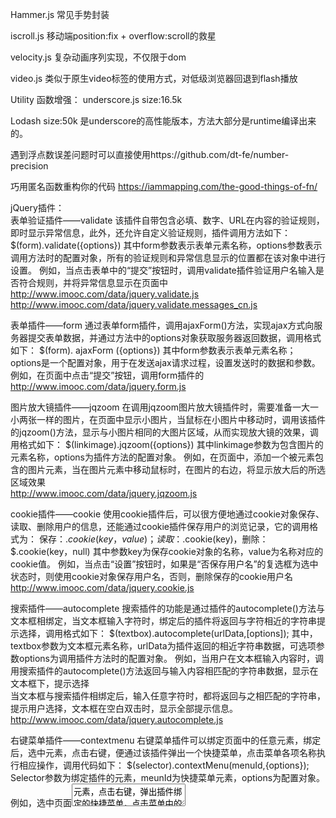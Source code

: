 Hammer.js
常见手势封装

iscroll.js
移动端position:fix + overflow:scroll的救星

velocity.js
复杂动画序列实现，不仅限于dom

video.js
类似于原生video标签的使用方式，对低级浏览器回退到flash播放

Utility
函数增强：
underscore.js
size:16.5k

Lodash
size:50k
是underscore的高性能版本，方法大部分是runtime编译出来的。

遇到浮点数误差问题时可以直接使用https://github.com/dt-fe/number-precision

巧用匿名函数重构你的代码
https://iammapping.com/the-good-things-of-fn/

jQuery插件：  
表单验证插件——validate
该插件自带包含必填、数字、URL在内容的验证规则，即时显示异常信息，此外，还允许自定义验证规则，插件调用方法如下：
$(form).validate({options})
其中form参数表示表单元素名称，options参数表示调用方法时的配置对象，所有的验证规则和异常信息显示的位置都在该对象中进行设置。
例如，当点击表单中的“提交”按钮时，调用validate插件验证用户名输入是否符合规则，并将异常信息显示在页面中
http://www.imooc.com/data/jquery.validate.js
http://www.imooc.com/data/jquery.validate.messages_cn.js  

表单插件——form
通过表单form插件，调用ajaxForm()方法，实现ajax方式向服务器提交表单数据，并通过方法中的options对象获取服务器返回数据，调用格式如下：
$(form). ajaxForm ({options})
其中form参数表示表单元素名称；options是一个配置对象，用于在发送ajax请求过程，设置发送时的数据和参数。
例如，在页面中点击“提交”按钮，调用form插件的  
http://www.imooc.com/data/jquery.form.js  

图片放大镜插件——jqzoom
在调用jqzoom图片放大镜插件时，需要准备一大一小两张一样的图片，在页面中显示小图片，当鼠标在小图片中移动时，调用该插件的jqzoom()方法，显示与小图片相同的大图片区域，从而实现放大镜的效果，调用格式如下：
$(linkimage).jqzoom({options})
其中linkimage参数为包含图片的<a>元素名称，options为插件方法的配置对象。
例如，在页面中，添加一个被<a>元素包含的图片元素，当在图片元素中移动鼠标时，在图片的右边，将显示放大后的所选区域效果  
http://www.imooc.com/data/jquery.jqzoom.js  

cookie插件——cookie
使用cookie插件后，可以很方便地通过cookie对象保存、读取、删除用户的信息，还能通过cookie插件保存用户的浏览记录，它的调用格式为：
保存：$.cookie(key，value)；读取：$.cookie(key)，删除：$.cookie(key，null)
其中参数key为保存cookie对象的名称，value为名称对应的cookie值。
例如，当点击“设置”按钮时，如果是“否保存用户名”的复选框为选中状态时，则使用cookie对象保存用户名，否则，删除保存的cookie用户名  
http://www.imooc.com/data/jquery.cookie.js  

搜索插件——autocomplete
搜索插件的功能是通过插件的autocomplete()方法与文本框相绑定，当文本框输入字符时，绑定后的插件将返回与字符相近的字符串提示选择，调用格式如下：
$(textbox).autocomplete(urlData,[options]);
其中，textbox参数为文本框元素名称，urlData为插件返回的相近字符串数据，可选项参数options为调用插件方法时的配置对象。
例如，当用户在文本框输入内容时，调用搜索插件的autocomplete()方法返回与输入内容相匹配的字符串数据，显示在文本框下，提示选择  
当文本框与搜索插件相绑定后，输入任意字符时，都将返回与之相匹配的字符串，提示用户选择，文本框在空白双击时，显示全部提示信息。
http://www.imooc.com/data/jquery.autocomplete.js  

右键菜单插件——contextmenu
右键菜单插件可以绑定页面中的任意元素，绑定后，选中元素，点击右键，便通过该插件弹出一个快捷菜单，点击菜单各项名称执行相应操作，调用代码如下：
$(selector).contextMenu(menuId,{options});
Selector参数为绑定插件的元素，meunId为快捷菜单元素，options为配置对象。
例如，选中页面<textarea>元素，点击右键，弹出插件绑定的快捷菜单，点击菜单中的各个选项，便在页面中显示操作的对应名称。
http://www.imooc.com/data/jquery.contextmenu.js  

拖曳插件——draggable
拖曳插件draggable的功能是拖动被绑定的元素，当这个jQuery UI插件与元素绑定后，可以通过调用draggable()方法，实现各种拖曳元素的效果，调用格式如下：
$(selector). draggable({options})
options参数为方法调用时的配置对象，根据该对象可以设置各种拖曳效果，如“containment”属性指定拖曳区域，“axis”属性设置拖曳时的坐标方向。
例如，在页面中的<div>元素中添加两个子类<div>，通过与拖曳插件绑定，这两个子类<div>元素只能在外层的父<div>元素中任意拖曳  
http://www.imooc.com/data/jquery-ui-1.9.2.min.js  

拖曳排序插件——sortable
拖曳排序插件的功能是将序列元素（例如<option>、<li>）按任意位置进行拖曳从而形成一个新的元素序列，实现拖曳排序的功能，它的调用格式为：
$(selector).sortable({options});
selector参数为进行拖曳排序的元素，options为调用方法时的配置对象，
例如，在页面中，通过加载sortable插件将<ul>元素中的各个<li>表项实现拖曳排序的功能

面板折叠插件——accordion
面板折叠插件可以实现页面中指定区域类似“手风琴”的折叠效果，即点击标题时展开内容，再点另一标题时，关闭已展开的内容，调用格式如下：
$(selector).accordion({options});
其中，参数selector为整个面板元素，options参数为方法对应的配置对象。
例如，通过accordion插件展示几个相同区域面板的折叠效果  

选项卡插件——tabs
使用选项卡插件可以将<ul>中的<li>选项定义为选项标题，在标题中，再使用<a>元素的“href”属性设置选项标题对应的内容，它的调用格式如下：
$(selector).tabs({options});
selector参数为选项卡整体外围元素，该元素包含选项卡标题与内容，options参数为tabs()方法的配置对象，通过该对象还能以ajax方式加载选项卡的内容。
例如，在页面中，添加选项卡的标题和内容元素，并绑定tabs插件，当点击标题时，以选项卡的方式切内容  

菜单工具插件——menu
菜单工具插件可以通过<ul>创建多级内联或弹出式菜单，支持通过键盘方向键控制菜单滑动，允许为菜单的各个选项添加图标，调用格式如下：
$(selector).menu({options});
selector参数为菜单列表中最外层<ul>元素，options为menu()方法的配置对象。
例如，在页面中，通过<ul>元素内联的方式构建一个三层结构的导航菜单，并将最外层<ul>元素通过menu()方法绑定插件，实现导航菜单的功能
